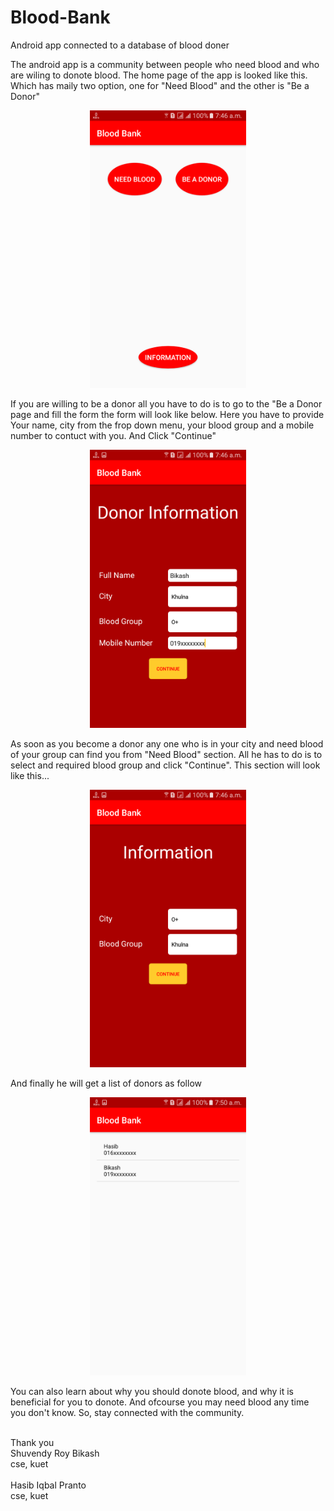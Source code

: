 # Blood-Bank
Android app connected to a database of blood doner

The android app is a community between people who need blood and who are wiling to donote blood. The home page of the app is looked like this. Which has maily two option, one for "Need Blood" and the other is "Be a Donor"

<p align="center">
  <img src="https://github.com/Bikash300895/Blood-Bank/blob/master/ScreenShoot/1.png" width="250"/>
</p>

If you are willing to be a donor all you have to do is to go to the "Be a Donor page and fill the form the form will look like below. Here you have to provide Your name, city from the frop down menu, your blood group and a mobile number to contuct with you.
And Click "Continue"

<p align="center">
  <img src="https://github.com/Bikash300895/Blood-Bank/blob/master/ScreenShoot/2.png" width="250"/>
</p>

As soon as you become a donor any one who is in your city and need blood of your group can find you from "Need Blood" section. All he has to do is to select and required blood group and click "Continue". This section will look like this...

<p align="center">
  <img src="https://github.com/Bikash300895/Blood-Bank/blob/master/ScreenShoot/3.png" width="250"/>
</p>

And finally he will get a list of donors as follow

<p align="center">
  <img src="https://github.com/Bikash300895/Blood-Bank/blob/master/ScreenShoot/4.png" width="250"/>
</p>

You can also learn about why you should donote blood, and why it is beneficial for you to donote. And ofcourse you may need blood any time you don't know. So, stay connected with the community.

<br/>
Thank you<br/>
Shuvendy Roy Bikash<br/>
cse, kuet<br/>
<br/>
Hasib Iqbal Pranto<br/>
cse, kuet<br/>
